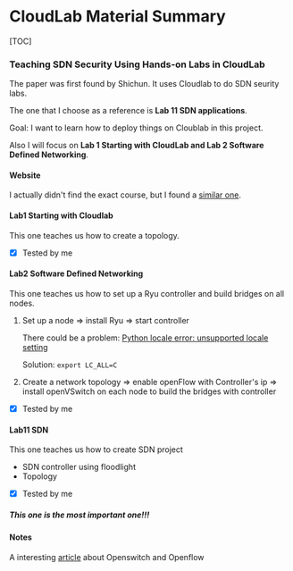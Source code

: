 # CloudLab Material Summary

[TOC]



### Teaching SDN Security Using Hands-on Labs in CloudLab

The paper was first found by Shichun. It uses Cloudlab to do SDN seurity labs.

The one that I choose as a reference is **Lab 11 SDN applications**.



Goal: I want to learn how to deploy things on Cloublab in this project.

Also I will focus on **Lab 1 Starting with CloudLab and Lab 2 Software Defined Networking**.



#### Website

I actually didn't find the exact course, but I found a [similar one](https://www.svcsi.org/sdnnfvlabs#lab1). 



#### Lab1 Starting with Cloudlab

This one teaches us how to create a topology.

- [x] Tested by me



#### Lab2 Software Defined Networking

This one teaches us how to set up a Ryu controller and build bridges on all nodes.

1. Set up a node => install Ryu => start controller

   There could be a problem: [Python locale error: unsupported locale setting](https://stackoverflow.com/questions/14547631/python-locale-error-unsupported-locale-setting)

   Solution: `export LC_ALL=C`

2. Create a network topology => enable openFlow with Controller's ip => install openVSwitch on each node to build the bridges with controller

- [x] Tested by me



#### Lab11 SDN 

This one teaches us how to create SDN project

* SDN controller using floodlight
* Topology

- [x] Tested by me

##### This one is the most important one!!!





#### Notes

A interesting [article](https://www.fiber-optic-transceiver-module.com/openvswitch-vs-openflow-what-are-they-whats-their-relationship.html) about Openswitch and Openflow 

